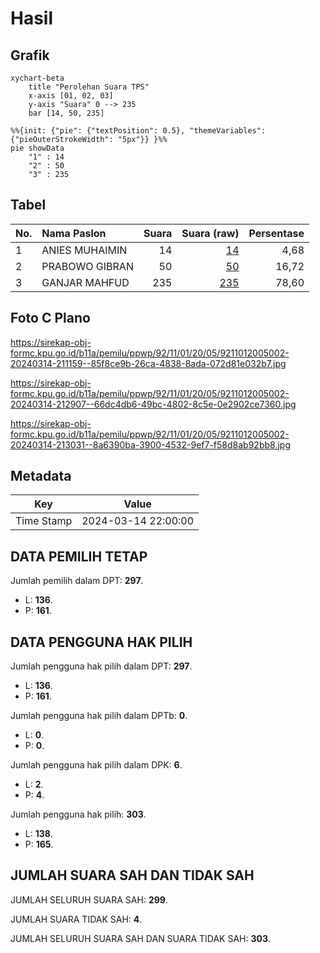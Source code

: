 # Hasil

## Grafik

```mermaid
xychart-beta
    title "Perolehan Suara TPS"
    x-axis [01, 02, 03]
    y-axis "Suara" 0 --> 235
    bar [14, 50, 235]
```

```mermaid
%%{init: {"pie": {"textPosition": 0.5}, "themeVariables": {"pieOuterStrokeWidth": "5px"}} }%%
pie showData
    "1" : 14
    "2" : 50
    "3" : 235
```

## Tabel

| No. | Nama Paslon    | Suara | Suara (raw) | Persentase |
|:--- |:-------------- | -----:| -----------:| ----------:|
| 1   | ANIES MUHAIMIN | 14    | [14][p-1]   | 4,68       |
| 2   | PRABOWO GIBRAN | 50    | [50][p-2]   | 16,72      |
| 3   | GANJAR MAHFUD  | 235   | [235][p-3]  | 78,60      |


[p-1]: https://github.com/gigit-pemilu/pemilu-2024-92-papua-barat/blob/main/pilpres/hitung-suara/sub/92-papua-barat/sub/11-manokwari-selatan/sub/01-ransiki/sub/2005-sabri/sub/002-tps/sub/paslon-1.txt
[p-2]: https://github.com/gigit-pemilu/pemilu-2024-92-papua-barat/blob/main/pilpres/hitung-suara/sub/92-papua-barat/sub/11-manokwari-selatan/sub/01-ransiki/sub/2005-sabri/sub/002-tps/sub/paslon-2.txt
[p-3]: https://github.com/gigit-pemilu/pemilu-2024-92-papua-barat/blob/main/pilpres/hitung-suara/sub/92-papua-barat/sub/11-manokwari-selatan/sub/01-ransiki/sub/2005-sabri/sub/002-tps/sub/paslon-3.txt

## Foto C Plano

https://sirekap-obj-formc.kpu.go.id/b11a/pemilu/ppwp/92/11/01/20/05/9211012005002-20240314-211159--85f8ce9b-26ca-4838-8ada-072d81e032b7.jpg

https://sirekap-obj-formc.kpu.go.id/b11a/pemilu/ppwp/92/11/01/20/05/9211012005002-20240314-212907--66dc4db6-49bc-4802-8c5e-0e2902ce7360.jpg

https://sirekap-obj-formc.kpu.go.id/b11a/pemilu/ppwp/92/11/01/20/05/9211012005002-20240314-213031--8a6390ba-3900-4532-9ef7-f58d8ab92bb8.jpg


## Metadata

| Key        | Value               |
| ---------- | ------------------- |
| Time Stamp | 2024-03-14 22:00:00 |


## DATA PEMILIH TETAP

Jumlah pemilih dalam DPT: **297**.
 * L: **136**.
 * P: **161**.

## DATA PENGGUNA HAK PILIH

Jumlah pengguna hak pilih dalam DPT: **297**.
 * L: **136**.
 * P: **161**.

Jumlah pengguna hak pilih dalam DPTb: **0**.
 * L: **0**.
 * P: **0**.

Jumlah pengguna hak pilih dalam DPK: **6**.
 * L: **2**.
 * P: **4**.

Jumlah pengguna hak pilih: **303**.
 * L: **138**.
 * P: **165**.

## JUMLAH SUARA SAH DAN TIDAK SAH

JUMLAH SELURUH SUARA SAH: **299**.

JUMLAH SUARA TIDAK SAH: **4**.

JUMLAH SELURUH SUARA SAH DAN SUARA TIDAK SAH: **303**.


